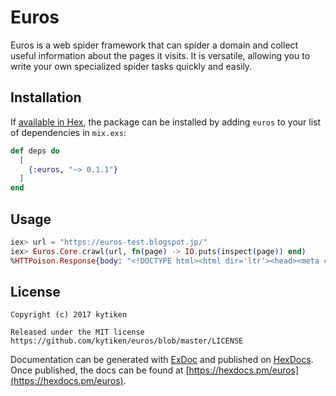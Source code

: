 # Euros

Euros is a web spider framework that can spider a domain and collect useful information about the pages it visits.
It is versatile, allowing you to write your own specialized spider tasks quickly and easily.

## Installation

If [available in Hex](https://hex.pm/docs/publish), the package can be installed
by adding `euros` to your list of dependencies in `mix.exs`:

```elixir
def deps do
  [
    {:euros, "~> 0.1.1"}
  ]
end
```

## Usage

```elixir
iex> url = "https://euros-test.blogspot.jp/"
iex> Euros.Core.crawl(url, fn(page) -> IO.puts(inspect(page)) end)
%HTTPoison.Response{body: "<!DOCTYPE html><html dir='ltr'><head><meta content='width=device-width, initial-scale=1' name='viewport'/><title>euros test blog</title>....
```

## License
```
Copyright (c) 2017 kytiken

Released under the MIT license
https://github.com/kytiken/euros/blob/master/LICENSE
```

Documentation can be generated with [ExDoc](https://github.com/elixir-lang/ex_doc)
and published on [HexDocs](https://hexdocs.pm). Once published, the docs can
be found at [https://hexdocs.pm/euros](https://hexdocs.pm/euros).

